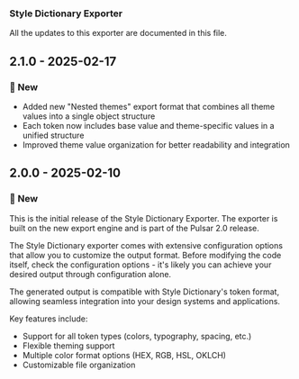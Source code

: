 ### Style Dictionary Exporter
All the updates to this exporter are documented in this file.

## 2.1.0 - 2025-02-17

### 🚀 New
- Added new "Nested themes" export format that combines all theme values into a single object structure
- Each token now includes base value and theme-specific values in a unified structure
- Improved theme value organization for better readability and integration

## 2.0.0 - 2025-02-10

### 🚀 New

This is the initial release of the Style Dictionary Exporter. The exporter is built on the new export engine and is part of the Pulsar 2.0 release.

The Style Dictionary exporter comes with extensive configuration options that allow you to customize the output format. Before modifying the code itself, check the configuration options - it's likely you can achieve your desired output through configuration alone.

The generated output is compatible with Style Dictionary's token format, allowing seamless integration into your design systems and applications.

Key features include:
- Support for all token types (colors, typography, spacing, etc.)
- Flexible theming support
- Multiple color format options (HEX, RGB, HSL, OKLCH)
- Customizable file organization